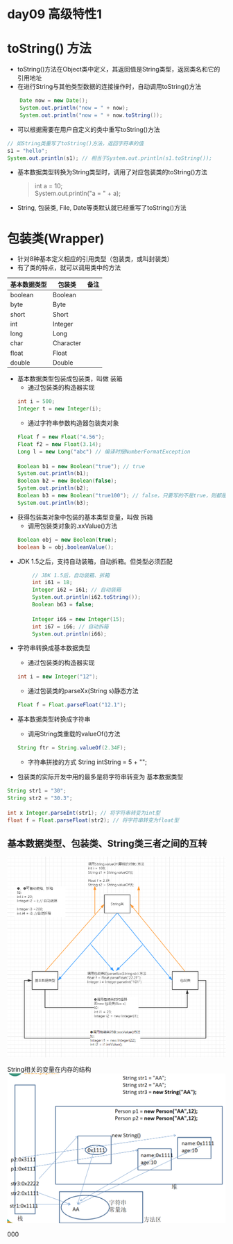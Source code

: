 day09 高级特性1
==

# toString() 方法
* toString()方法在Object类中定义，其返回值是String类型，返回类名和它的引用地址
* 在进行String与其他类型数据的连接操作时，自动调用toString()方法
```java
    Date now = new Date();
    System.out.println("now = " + now);
    System.out.println("now = " + now.toString()); 
```
* 可以根据需要在用户自定义的类中重写toString()方法
```java
// 如String类重写了toString()方法，返回字符串的值
s1 = "hello";
System.out.println(s1); // 相当于System.out.println(s1.toString());

```
* 基本数据类型转换为String类型时，调用了对应包装类的toString()方法
    >int a = 10;  
    System.out.println("a = " + a);
    
* String, 包装类, File, Date等类默认就已经重写了toString()方法


    
# 包装类(Wrapper)
* 针对8种基本定义相应的引用类型（包装类，或叫封装类）
* 有了类的特点，就可以调用类中的方法

基本数据类型 |包装类 |备注
:--- |--- |---
boolean |Boolean |
byte |Byte |
short |Short |
int |Integer |
long |Long |
char |Character
float |Float |
double |Double |


* 基本数据类型包装成包装类，叫做 装箱
    *  通过包装类的构造器实现
    ```java
    int i = 500;
    Integer t = new Integer(i);
  
    ````
    * 通过字符串参数构造器包装类对象
    ```java
    Float f = new Float("4.56");
    Float f2 = new Float(3.14);
    Long l = new Long("abc") // 编译时报NumberFormatException
  
    Boolean b1 = new Boolean("true"); // true
    System.out.println(b1);
    Boolean b2 = new Boolean(false);
    System.out.println(b2);
    Boolean b3 = new Boolean("true100"); // false，只要写的不是true，则都是false,能正常编译和运行
    System.out.println(b3);
    ```
* 获得包装类对象中包装的基本类型变量，叫做 拆箱
    * 调用包装类对象的.xxValue()方法
    ```java
    Boolean obj = new Boolean(true);
    boolean b = obj.booleanValue();
    ```
* JDK 1.5之后，支持自动装箱，自动拆箱。但类型必须匹配
```java
        // JDK 1.5后，自动装箱、拆箱
        int i61 = 18;
        Integer i62 = i61; // 自动装箱
        System.out.println(i62.toString());
        Boolean b63 = false;

        Integer i66 = new Integer(15);
        int i67 = i66; // 自动拆箱
        System.out.println(i66);
```

* 字符串转换成基本数据类型
    * 通过包装类的构造器实现
    ```java
    int i = new Integer("12");
    ```
    * 通过包装类的parseXx(String s)静态方法
    ```java
    Float f = Float.parseFloat("12.1");
    ```
* 基本数据类型转换成字符串
    * 调用String类重载的valueOf()方法
    ```java
    String ftr = String.valueOf(2.34F);
    ```
    * 字符串拼接的方式
    String intString = 5 + "";
    
* 包装类的实际开发中用的最多是将字符串转变为 基本数据类型
```java
String str1 = "30";
String str2 = "30.3";

int x Integer.parseInt(str1); // 将字符串转变为int型
float f = Float.parseFloat(str2); // 将字符串转变为float型

```

## 基本数据类型、包装类、String类三者之间的互转
![](./images/基本数据类型、包装类、String类互转.png)

String相关的变量在内存的结构  
![String相关的变量在内存的结构](./images/new_String.png)

000